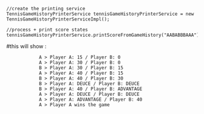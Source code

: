 ```
//create the printing service
TennisGameHistoryPrinterService tennisGameHistoryPrinterService = new TennisGameHistoryPrinterServiceImpl();

//process + print score states
tennisGameHistoryPrinterService.printScoreFromGameHistory("AABABBBAAA");
```
#this will show :

                A > Player A: 15 / Player B: 0
                A > Player A: 30 / Player B: 0
                B > Player A: 30 / Player B: 15
                A > Player A: 40 / Player B: 15
                B > Player A: 40 / Player B: 30
                B > Player A: DEUCE / Player B: DEUCE
                B > Player A: 40 / Player B: ADVANTAGE
                A > Player A: DEUCE / Player B: DEUCE
                A > Player A: ADVANTAGE / Player B: 40
                A > Player A wins the game